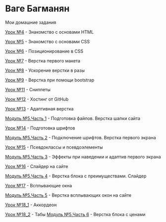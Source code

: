 # Ваге Багманян
Мои домашние задания

[Урок №4](https://bagmaco.github.io/Lesson_4/ "Моя готовая домашка") - Знакомство с основами HTML

[Урок №5](https://bagmaco.github.io/Lesson_5/ "Моя готовая домашка") - Знакомство с основами CSS

[Урок №6](BagmaCo.github.io/Lesson_6/ "Моя готовая домашка") - Позиционирование в CSS

[Урок №7](BagmaCo.github.io/Lesson_7/SRC/ "Моя готовая домашка") - Верстка первого макета

[Урок №8](BagmaCo.github.io/Lesson_8/SRC/ "Моя готовая домашка") - Ускорение верстки в разы

[Урок №9](BagmaCo.github.io/Lesson_9/SRC/ "Моя готовая домашка") - Верстка при помощи bootstrap



[Урок №11](BagmaCo.github.io/Lesson_11/ "Моя готовая домашка") - Сниппеты

[Урок №12](BagmaCo.github.io/Lesson_12/ "Моя готовая домашка") - Хостинг от GitHub

[Урок №13](BagmaCo.github.io/Lesson_13/ "Моя готовая домашка") - Адаптивная верстка

[Модуль №5.Часть 1](BagmaCo.github.io/Modul_5_practice_1/ "Моя готовая домашка") - Подготовка файлов. Верстка шапки сайта

[Урок №14](BagmaCo.github.io/Lesson_14/ "Моя готовая домашка") - Подготовка шрифтов

[Модуль №5.Часть 2](BagmaCo.github.io/Modul_5_practice_2/ "Моя готовая домашка") - Подключение шрифтов. Верстка первого экрана

[Урок №15](BagmaCo.github.io/Lesson_15/ "Моя готовая домашка") - Псевдоклассы и псевдоэлементы

[Модуль №5.Часть 3](BagmaCo.github.io/Modul_5_practice_3/ "Моя готовая домашка") - Эффекты при наведении и адаптив первого экрана

[Урок №16](BagmaCo.github.io/Lesson_16/ "Моя готовая домашка") - Слайдер на сайте

[Модуль №5.Часть 4](BagmaCo.github.io/Modul_5_practice_4/ "Моя готовая домашка") - Верстка блока с преимуществами. Слайдер

[Урок №17](BagmaCo.github.io/Lesson_17/ "Моя готовая домашка") - Всплывающие окна

[Модуль №5.Часть 5](BagmaCo.github.io/Modul_5_practice_5/src/ "Моя готовая домашка") - Верстка всплывающих окон на сайте

[Урок №18_1](BagmaCo.github.io/Lesson_18_part_1/ "Моя готовая домашка") - Аккордеон

[Урок №18_2](BagmaCo.github.io/Lesson_18_part_2/ "Моя готовая домашка") - Табы
[Модуль №5.Часть 6](BagmaCo.github.io/modul_5_practice_6/src/ "Моя готовая домашка") - Верстка блока с ценами
